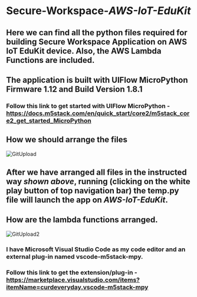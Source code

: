 # Secure-Workspace-*AWS-IoT-EduKit*
## Here we can find all the python files required for building Secure Workspace Application on AWS IoT EduKit device. Also, the AWS Lambda Functions are included.
## The application is built with UIFlow MicroPython Firmware 1.12 and Build Version 1.8.1
### Follow this link to get started with UIFlow MicroPython - https://docs.m5stack.com/en/quick_start/core2/m5stack_core2_get_started_MicroPython
## How we should arrange the files
![GitUpload](https://user-images.githubusercontent.com/55422483/132941525-65a0536c-89e1-4bda-ad8e-3f8d50516e97.png)
## After we have arranged all files in the instructed way *shown above*, running **(clicking on the white play button of top navigation bar)** the temp.py file will launch the app on *AWS-IoT-EduKit*.
## How are the lambda functions arranged.
![GitUpload2](https://user-images.githubusercontent.com/55422483/132941617-f2002940-eb55-4145-8e51-0ee725ba9cd7.png)
### I have Microsoft Visual Studio Code as my code editor and an external plug-in named vscode-m5stack-mpy. 
### Follow this link to get the extension/plug-in - https://marketplace.visualstudio.com/items?itemName=curdeveryday.vscode-m5stack-mpy


